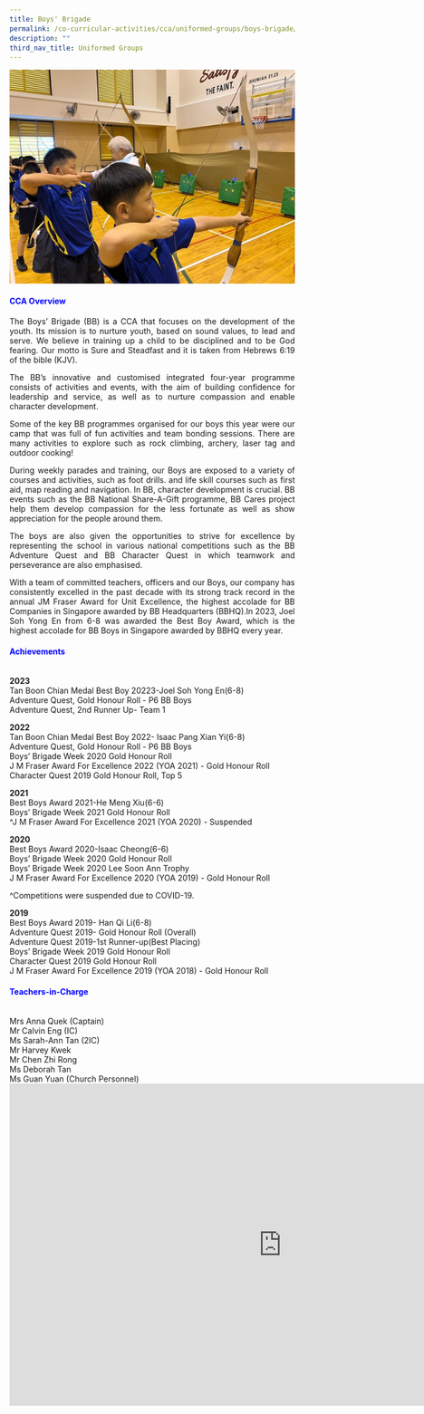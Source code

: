 ```yaml
---
title: Boys' Brigade
permalink: /co-curricular-activities/cca/uniformed-groups/boys-brigade/
description: ""
third_nav_title: Uniformed Groups
---
```

![](/images/BB_Picture4.jpg)

<h4 style="color:blue;">CCA Overview</h4>

<p style="text-align: justify;">The Boys’ Brigade (BB) is a CCA that focuses on the development of the youth. Its mission is to nurture youth, based on sound values, to lead and serve. We believe in training up a child to be disciplined and to be God fearing. Our motto is Sure and Steadfast and it is taken from Hebrews 6:19 of the bible (KJV).

</p><p style="text-align: justify;">The BB’s innovative and customised integrated four-year programme consists of activities and events, with the aim of building confidence for leadership and service, as well as to nurture compassion and enable character development.

</p><p style="text-align: justify;">Some of the key BB programmes organised for our boys this year were our camp that was full of fun activities and team bonding sessions. There are many activities to explore such as rock climbing, archery, laser tag and outdoor cooking!

</p><p style="text-align: justify;">During weekly parades and training, our Boys are exposed to a variety of courses and activities, such as foot drills. and life skill courses such as first aid, map reading and navigation. In BB, character development is crucial. BB events such as the BB National Share-A-Gift programme, BB Cares project help them develop compassion for the less fortunate as well as show appreciation for the people around them.

</p><p style="text-align: justify;">The boys are also given the opportunities to strive for excellence by representing the school in various national competitions such as the BB Adventure Quest and BB Character Quest in which teamwork and perseverance are also emphasised.

</p><p style="text-align: justify;">With a team of committed teachers, officers and our Boys, our company has consistently excelled in the past decade with its strong track record in the annual JM Fraser Award for Unit Excellence, the highest accolade for BB Companies in Singapore awarded by BB Headquarters (BBHQ).In 2023, Joel Soh Yong En from 6-8 was awarded the Best Boy Award, which is the highest accolade for BB Boys in Singapore awarded by BBHQ every year.<br></p>


<h4 style="color:blue;">Achievements</h4><br>
<b>2023</b> <br>
Tan Boon Chian Medal Best Boy 20223-Joel Soh Yong En(6-8)  <br>
Adventure Quest, Gold Honour Roll - P6 BB Boys  <br>
Adventure Quest, 2nd Runner Up- Team 1<br>

<b>2022</b> <br>
Tan Boon Chian Medal Best Boy 2022- Isaac Pang Xian Yi(6-8)  <br>
Adventure Quest, Gold Honour Roll - P6 BB Boys  <br>
Boys’ Brigade Week 2020 Gold Honour Roll  <br>
J M Fraser Award For Excellence 2022 (YOA 2021) - Gold Honour Roll  <br>
Character Quest 2019 Gold Honour Roll, Top 5<br>

<b>2021</b> <br>
Best Boys Award 2021-He Meng Xiu(6-6)<br>
Boys’ Brigade Week 2021 Gold Honour Roll<br>
^J M Fraser Award For Excellence 2021 (YOA 2020) - Suspended<br>

<b>2020</b> <br>
Best Boys Award 2020-Isaac Cheong(6-6)<br>
Boys’ Brigade Week 2020 Gold Honour Roll<br>
Boys’ Brigade Week 2020 Lee Soon Ann Trophy<br>
J M Fraser Award For Excellence 2020 (YOA 2019) - Gold Honour Roll<br>

^Competitions were suspended due to COVID-19.<br>
  

<b>2019</b> <br>
Best Boys Award 2019- Han Qi Li(6-8)<br>
Adventure Quest 2019- Gold Honour Roll (Overall)<br>
Adventure Quest 2019-1st Runner-up(Best Placing)<br>
Boys’ Brigade Week 2019 Gold Honour Roll<br>
Character Quest 2019 Gold Honour Roll<br>
J M Fraser Award For Excellence 2019 (YOA 2018) - Gold Honour Roll<br>

<h4 style="color:blue;">Teachers-in-Charge</h4><br>
Mrs Anna Quek (Captain) <br>
Mr Calvin Eng (IC) <br> 
Ms Sarah-Ann Tan (2IC) <br> 
Mr Harvey Kwek&nbsp;<br> 
Mr Chen Zhi Rong<br>
Ms Deborah Tan<br>
Ms Guan Yuan (Church Personnel)<br>
	
<iframe allowfullscreen="true" height="569" width="960" frameborder="0" src="https://docs.google.com/presentation/d/e/2PACX-1vQ-oTahjltvoF-2uERUgRC81WNbAbzva3nRlDrh6kIi2IfEjC2-XUIeb5HpyVNsQKy10vv-tTBEgTIw/embed?start=true&amp;loop=true&amp;delayms=3000"></iframe><p></p>